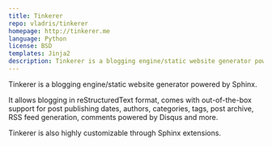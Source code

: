 ```yaml
---
title: Tinkerer
repo: vladris/tinkerer
homepage: http://tinkerer.me
language: Python
license: BSD
templates: Jinja2
description: Tinkerer is a blogging engine/static website generator powered by Sphinx
---
```


Tinkerer is a blogging engine/static website generator powered by Sphinx.

It allows blogging in reStructuredText format, comes with out-of-the-box 
support for post publishing dates, authors, categories, tags, post archive,
RSS feed generation, comments powered by Disqus and more.

Tinkerer is also highly customizable through Sphinx extensions.
